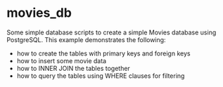 movies_db
=========

Some simple database scripts to create a simple Movies database using PostgreSQL.
This example demonstrates the following:

* how to create the tables with primary keys and foreign keys
* how to insert some movie data
* how to INNER JOIN the tables together
* how to query the tables using WHERE clauses for filtering
